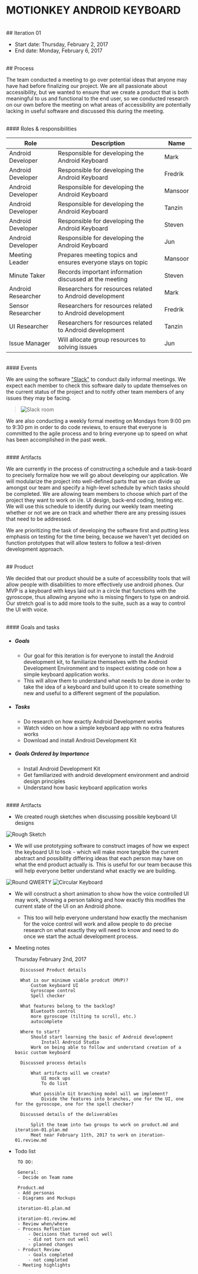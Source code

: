 # MOTIONKEY ANDROID KEYBOARD

<br />
## Iteration 01

 * Start date: Thursday, February 2, 2017
 * End date: Monday, February 6, 2017

<br />
## Process

The team conducted a meeting to go over potential ideas that anyone may have had before finalizing our project. We are all passionate about accessibility, but we wanted to ensure that we create a product that is both meaningful to us and functional to the end user, so we conducted research on our own before the meeting on what areas of accessibility are potentially lacking in useful software and discussed this during the meeting.

<br />
#### Roles & responsibilities

| Role | Description | Name |
| --- | --- | --- |
| Android Developer | Responsible for developing the Android Keyboard | Mark |
| Android Developer | Responsible for developing the Android Keyboard | Fredrik |
| Android Developer | Responsible for developing the Android Keyboard | Mansoor |
| Android Developer | Responsible for developing the Android Keyboard | Tanzin |
| Android Developer | Responsible for developing the Android Keyboard | Steven |
| Android Developer | Responsible for developing the Android Keyboard | Jun |
| Meeting Leader | Prepares meeting topics and ensures everyone stays on topic | Mansoor |
| Minute Taker | Records important information discussed at the meeting | Steven |
| Android Researcher | Researchers for resources related to Android development | Mark |
| Sensor Researcher | Researchers for resources related to Android development | Fredrik |
| UI Researcher | Researchers for resources related to Android development | Tanzin |
| Issue Manager | Will allocate group resources to solving issues | Jun |

<br />
#### Events

We are using the software ["Slack"](https://slack.com/ "slack") to conduct daily informal meetings. We expect each member to check this software daily to update themselves on the current status of the project and to notify other team members of any issues they may be facing.

>![Slack room](./artifacts/deliverable_1/images/slack.jpg  "slack")

We are also conducting a weekly formal meeting on Mondays from 9:00 pm to 9:30 pm in order to do code reviews, to ensure that everyone is committed to the agile process and to bring everyone up to speed on what has been accomplished in the past week.

<br />
#### Artifacts

We are currently in the process of constructing a schedule and a task-board to precisely formalize how we will go about developing our application. We will modularize the project into well-defined parts that we can divide up amongst our team and specify a high-level schedule by which tasks should be completed. We are allowing team members to choose which part of the project they want to work on i/e. UI design, back-end coding, testing etc. We will use this schedule to identify during our weekly team meeting whether or not we are on track and whether there are any pressing issues that need to be addressed.

We are prioritizing the task of developing the software first and putting less emphasis on testing for the time being, because we haven't yet decided on function prototypes that will allow testers to follow a test-driven development approach.

<br />
## Product

We decided that our product should be a suite of accessibility tools that will allow people with disabilities to more effectively use android phones. Our MVP is a keyboard with keys laid out in a circle that functions with the gyroscope, thus allowing anyone who is missing fingers to type on android. Our stretch goal is to add more tools to the suite, such as a way to control the UI with voice.

<br />
#### Goals and tasks

- ##### Goals
	- Our goal for this iteration is for everyone to install the Android development kit, to familiarize themselves with the Android Development Environment and to inspect existing code on how a simple keyboard application works.
	- This will allow them to understand what needs to be done in order to take the idea of a keyboard and build upon it to create something new and useful to a different segment of the population.

- ##### Tasks
	- Do research on how exactly Android Development works
	- Watch video on how a simple keyboard app with no extra features works
	- Download and install Android Development Kit

- ##### Goals Ordered by Importance
	- Install Android Development Kit
	- Get familiarized with android development environment and android design principles
	- Understand how basic keyboard application works

<br />
#### Artifacts

- We created rough sketches when discussing possible keyboard UI designs

![Rough Sketch](./artifacts/deliverable_1/images/RoughSketch.jpg "Keyboard UI") 

- We will use prototyping software to construct images of how we expect the keyboard UI to look - which will make more tangible the current abstract and possibility differing ideas that each person may have on what the end product actually is. This is useful for our team because this will help everyone better understand what exactly we are building.

![Round QWERTY](./artifacts/deliverable_1/images/mockup2.jpg  "Keyboard UI") ![Circular Keyboard](./artifacts/deliverable_1/images/mockup.png  "Keyboard UI")

- We will construct a short animation to show how the voice controlled UI may work, showing a person talking and how exactly this modifies the current state of the UI on an Android phone.
	- This too will help everyone understand how exactly the mechanism for the voice control will work and allow people to do precise research on what exactly they will need to know and need to do once we start the actual development process.
 
- Meeting notes

 	Thursday February 2nd, 2017

		Discussed Product details

		What is our minimum viable prodcut (MVP)?
			Custom keyboard UI
			Gyroscope control
			Spell checker

		What features belong to the backlog?
			Bluetooth control
			more gyroscope (tilting to scroll, etc.)
			autocomplete

		Where to start?
			Should start learning the basic of Android development
				Install Android Studio
			Work on being able to follow and understand creation of a basic custom keyboard

		Discussed process details

			What artifacts will we create?
				UI mock ups
				To do list

			What possible Git branching model will we implement?
				Divide the features into branches, one for the UI, one for the gyroscope, one for the spell checker?

		Discussed details of the deliverables

			Split the team into two groups to work on product.md and iteration-01.plan.md
			Meet near February 11th, 2017 to work on iteration-01.review.md 

 - Todo list

		TO DO:

		General:
		- Decide on Team name

		Product.md
		- Add personas
		- Diagrams and Mockups

		iteration-01.plan.md

		iteration-01.review.md
		- Review when/where
		- Process Reflection
			- Decisions that turned out well
			- did not turn out well
			- planned changes
		- Product Review
			- Goals completed
			- not completed
		- Meeting highlights
